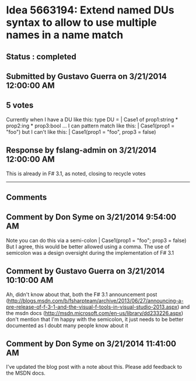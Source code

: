 # Idea 5663194: Extend named DUs syntax to allow to use multiple names in a name match #

## Status : completed

## Submitted by Gustavo Guerra on 3/21/2014 12:00:00 AM

## 5 votes

Currently when I have a DU like this:
type DU =
| Case1 of prop1:string * prop2:ing * prop3:bool
...
I can pattern match like this:
| Case1(prop1 = "foo")
but I can't like this:
| Case1(prop1 = "foo", prop3 = false)



## Response by fslang-admin on 3/21/2014 12:00:00 AM

This is already in F# 3.1, as noted, closing to recycle votes

------------------------
## Comments


## Comment by Don Syme on 3/21/2014 9:54:00 AM
Note you can do this via a semi-colon
| Case1(prop1 = "foo"; prop3 = false)
But I agree, this would be better allowed using a comma. The use of semicolon was a design oversight during the implementation of F# 3.1


## Comment by Gustavo Guerra on 3/21/2014 10:10:00 AM
Ah, didn't know about that, both the F# 3.1 announcement post (http://blogs.msdn.com/b/fsharpteam/archive/2013/06/27/announcing-a-pre-release-of-f-3-1-and-the-visual-f-tools-in-visual-studio-2013.aspx) and the msdn docs (http://msdn.microsoft.com/en-us/library/dd233226.aspx) don't mention that
I'm happy with the semicolon, it just needs to be better documented as I doubt many people know about it


## Comment by Don Syme on 3/21/2014 11:41:00 AM
I've updated the blog post with a note about this. Please add feedback to the MSDN docs.

